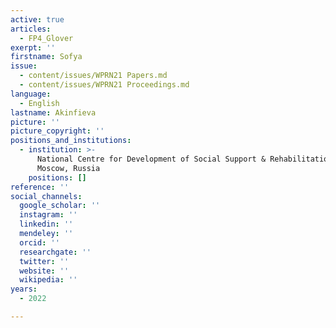 ```yaml
---
active: true
articles:
  - FP4_Glover
exerpt: ''
firstname: Sofya
issue:
  - content/issues/WPRN21 Papers.md
  - content/issues/WPRN21 Proceedings.md
language:
  - English
lastname: Akinfieva
picture: ''
picture_copyright: ''
positions_and_institutions:
  - institution: >-
      National Centre for Development of Social Support & Rehabilitation,
      Moscow, Russia
    positions: []
reference: ''
social_channels:
  google_scholar: ''
  instagram: ''
  linkedin: ''
  mendeley: ''
  orcid: ''
  researchgate: ''
  twitter: ''
  website: ''
  wikipedia: ''
years:
  - 2022

---
```

